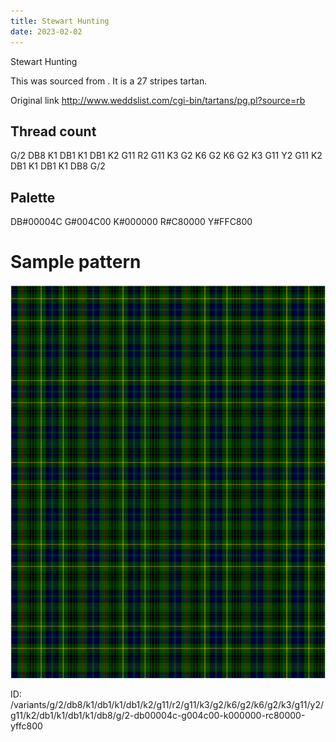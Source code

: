 ```yaml
---
title: Stewart Hunting
date: 2023-02-02
---
```

Stewart Hunting

This was sourced from <no value>.  It is a 27 stripes tartan.

Original link http://www.weddslist.com/cgi-bin/tartans/pg.pl?source=rb

## Thread count
G/2 DB8 K1 DB1 K1 DB1 K2 G11 R2 G11 K3 G2 K6 G2 K6 G2 K3 G11 Y2 G11 K2 DB1 K1 DB1 K1 DB8 G/2

## Palette
DB#00004C G#004C00 K#000000 R#C80000 Y#FFC800

# Sample pattern

![Tartan detail](tartan.png "G/2 DB8 K1 DB1 K1 DB1 K2 G11 R2 G11 K3 G2 K6 G2 K6 G2 K3 G11 Y2 G11 K2 DB1 K1 DB1 K1 DB8 G/2 tartan")

ID: /variants/g/2/db8/k1/db1/k1/db1/k2/g11/r2/g11/k3/g2/k6/g2/k6/g2/k3/g11/y2/g11/k2/db1/k1/db1/k1/db8/g/2-db00004c-g004c00-k000000-rc80000-yffc800